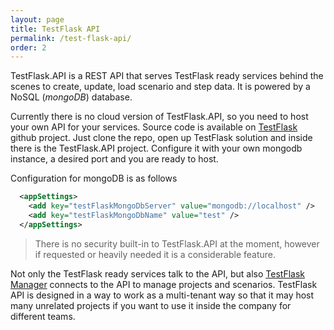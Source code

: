 ```yaml
---
layout: page
title: TestFlask API
permalink: /test-flask-api/
order: 2
---
```


TestFlask.API is a REST API that serves TestFlask ready services behind the scenes to create, update, load scenario and step data. It is powered by a NoSQL (*mongoDB*) database. 

Currently there is no cloud version of TestFlask.API, so you need to host your own API for your services. Source code is available on [TestFlask](https://github.com/FatihSahin/test-flask) github project. Just clone the repo, open up TestFlask solution and inside there is the TestFlask.API project. Configure it with your own mongodb instance, a desired port and you are ready to host.

Configuration for mongoDB is as follows
```xml 
  <appSettings>
    <add key="testFlaskMongoDbServer" value="mongodb://localhost" />
    <add key="testFlaskMongoDbName" value="test" />
  </appSettings>
```

> There is no security built-in to TestFlask.API at the moment, however if requested or heavily needed it is a considerable feature.

Not only the TestFlask ready services talk to the API, but also [TestFlask Manager](/test-flask-manager) connects to the API to manage projects and scenarios. TestFlask API is designed in a way to work as a multi-tenant way so that it may host many unrelated projects if you want to use it inside the company for different teams.
